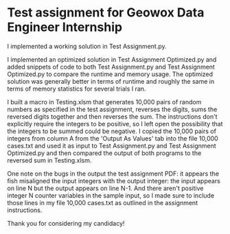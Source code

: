 # Test assignment for Geowox Data Engineer Internship

I implemented a working solution in Test Assignment.py.

I implemented an optimized solution in Test Assignment Optimized.py and added snippets of code to both Test Assignment.py and Test Assignment Optimized.py to compare the runtime and memory usage. The optimized solution was generally better in terms of runtime and roughly the same in terms of memory statistics for several trials I ran.

I built a macro in Testing.xlsm that generates 10,000 pairs of random numbers as specified in the test assignment, reverses the digits, sums the reversed digits together and then reverses the sum. The instructions don't explicitly require the integers to be positive, so I left open the possibility that the integers to be summed could be negative. I copied the 10,000 pairs of integers from column A from the 'Output As Values' tab into the file 10,000 cases.txt and used it as input to Test Assignment.py and Test Assignment Optimized.py and then compared the output of both programs to the reversed sum in Testing.xlsm.

One note on the bugs in the output the test assignment PDF: it appears the fish misaligned the input integers with the output integer: the input appears on line N but the output appears on line N-1. And there aren't positive integer N counter variables in the sample input, so I made sure to include those lines in my file 10,000 cases.txt as outlined in the assignment instructions.

Thank you for considering my candidacy!
